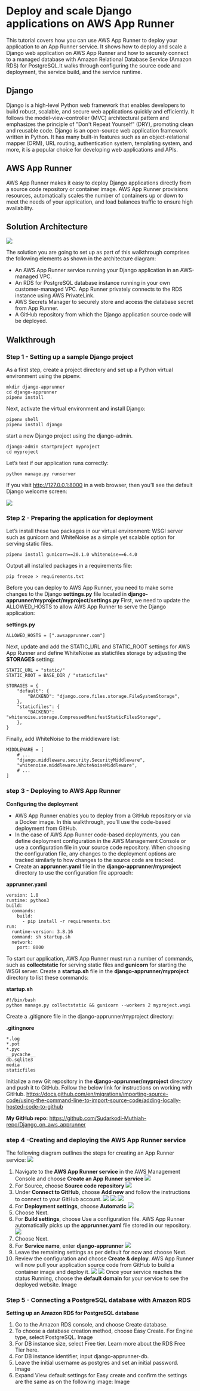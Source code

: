 # Deploy and scale Django applications on AWS App Runner
This tutorial covers how you can use AWS App Runner to deploy your application to an App Runner service. It shows how to deploy and scale a Django web application on AWS App Runner and how to securely connect to a managed database with Amazon Relational Database Service (Amazon RDS) for PostgreSQL.It walks through configuring the source code and deployment, the service build, and the service runtime.
## Django
Django is a high-level Python web framework that enables developers to build robust, scalable, and secure web applications quickly and efficiently. It follows the model-view-controller (MVC) architectural pattern and emphasizes the principle of "Don't Repeat Yourself" (DRY), promoting clean and reusable code.
Django is an open-source web application framework written in Python. It has many built-in features such as an object-relational mapper (ORM), URL routing, authentication system, templating system, and more, it is a popular choice for developing web applications and APIs.
## AWS App Runner
AWS App Runner makes it easy to deploy Django applications directly from a source code repository or container image. AWS App Runner provisions resources, automatically scales the number of containers up or down to meet the needs of your application, and load balances traffic to ensure high availability.
## Solution Architecture

![](/Week7/images/Project-overview.png)

The solution you are going to set up as part of this walkthrough comprises the following elements as shown in the architecture diagram:
* An AWS App Runner service running your Django application in an AWS-managed VPC.
* An RDS for PostgreSQL database instance running in your own customer-managed VPC. App Runner privately connects to the RDS instance using AWS PrivateLink.
* AWS Secrets Manager to securely store and access the database secret from App Runner.
* A GitHub repository from which the Django application source code will be deployed.

## Walkthrough
### Step 1 - Setting up a sample Django project
As a first step, create a project directory and set up a Python virtual environment using the pipenv.
```
mkdir django-apprunner
cd django-apprunner
pipenv install
```
Next, activate the virtual environment and install Django:
```
pipenv shell
pipenv install django
```
start a new Django project using the django-admin.
```
django-admin startproject myproject
cd myproject
```
Let’s test if our application runs correctly:
```
python manage.py runserver
```
If you visit http://127.0.0.1:8000 in a web browser, then you’ll see the default Django welcome screen:

![](/Week7/images/Django-welcome-screen.png)

### Step 2 - Preparing the application for deployment
Let’s install these two packages in our virtual environment: WSGI server such as gunicorn and WhiteNoise as a simple yet scalable option for serving static files.
```
pipenv install gunicorn==20.1.0 whitenoise==6.4.0
```
Output all installed packages in a requirements file:
```
pip freeze > requirements.txt
```
Before you can deploy to AWS App Runner, you need to make some changes to the Django **settings.py** file located in 
**django-apprunner/myproject/myproject/settings.py**
First, we need to update the ALLOWED_HOSTS to allow AWS App Runner to serve the Django application:

**settings.py**
```
ALLOWED_HOSTS = [".awsapprunner.com"]
```
Next, update and add the STATIC_URL and STATIC_ROOT settings for AWS App Runner and define WhiteNoise as staticfiles storage by adjusting the **STORAGES** setting:
```
STATIC_URL = "static/"
STATIC_ROOT = BASE_DIR / "staticfiles"

STORAGES = {
    "default": {
        "BACKEND": "django.core.files.storage.FileSystemStorage",
    },
    "staticfiles": {
        "BACKEND": "whitenoise.storage.CompressedManifestStaticFilesStorage",
    },
}
```
Finally, add WhiteNoise to the middleware list:
```
MIDDLEWARE = [
    # ...
    "django.middleware.security.SecurityMiddleware",
    "whitenoise.middleware.WhiteNoiseMiddleware",
    # ...
]
```
### step 3 - Deploying to AWS App Runner
**Configuring the deployment**
* AWS App Runner enables you to deploy from a GitHub repository or via a Docker image. In this walkthrough, you’ll use the code-based deployment from GitHub.
* In the case of AWS App Runner code-based deployments, you can define deployment configuration in the AWS Management Console or use a configuration file in your source code repository. When choosing the configuration file, any changes to the deployment options are tracked similarly to how changes to the source code are tracked.
* Create an **apprunner.yaml** file in the **django-apprunner/myproject** directory to use the configuration file approach:
  
**apprunner.yaml**
```
version: 1.0
runtime: python3
build:
  commands:
    build:
      - pip install -r requirements.txt
run:
  runtime-version: 3.8.16
  command: sh startup.sh
  network:
    port: 8000
```
To start our application, AWS App Runner must run a number of commands, such as **collectstatic** for serving static files and **gunicorn** for starting the WSGI server. Create a **startup.sh** file in the **django-apprunner/myproject** directory to list these commands:

**startup.sh**
```
#!/bin/bash
python manage.py collectstatic && gunicorn --workers 2 myproject.wsgi
```
Create a .gitignore file in the django-apprunner/myproject directory:

**.gitingnore**
```
*.log
*.pot
*.pyc
__pycache__
db.sqlite3
media
staticfiles
```
Initialize a new Git repository in the **django-apprunner/myproject** directory and push it to GitHub. Follow the below link for instructions on working with GitHub.
https://docs.github.com/en/migrations/importing-source-code/using-the-command-line-to-import-source-code/adding-locally-hosted-code-to-github

**My GitHub repo:** https://github.com/Sudarkodi-Muthiah-repo/Django_on_aws_apprunner
### step 4 -Creating and deploying the AWS App Runner service
The following diagram outlines the steps for creating an App Runner service:
![](/Week7/images/create-service-workflow.png)
1. Navigate to the **AWS App Runner service** in the AWS Management Console and choose **Create an App Runner service**
   ![](/Week7/images/Apprunner1.png)
2. For Source, choose **Source code repository**
   ![](/Week7/images/Apprunner2.png)
3. Under **Connect to GitHub**, choose **Add new** and follow the instructions to connect to your GitHub account.
   ![](/Week7/images/Apprunner3.png)
   ![](/Week7/images/Apprunner4.png)
   ![](/Week7/images/Apprunner5.png)
4. For **Deployment settings**, choose **Automatic**
   ![](/Week7/images/Apprunner6.png)
5. Choose Next.
6. For **Build settings**, choose Use a configuration file. AWS App Runner automatically picks up the **apprunner.yaml** file stored in our repository.
    ![](/Week7/images/Apprunner7.png)
7. Choose Next.
8. For **Service name**, enter **django-apprunner**
    ![](/Week7/images/Apprunner8.png)
9. Leave the remaining settings as per default for now and choose Next.
10. Review the configuration and choose **Create & deploy**.
    AWS App Runner will now pull your application source code from GitHub to build a container image and deploy it.
    ![](/Week7/images/Apprunner9.png)
    ![](/Week7/images/Apprunner10.png)
Once your service reaches the status Running, choose the **default domain** for your service to see the deployed website.
Image
### Step 5 - Connecting a PostgreSQL database with Amazon RDS
**Setting up an Amazon RDS for PostgreSQL database**
1. Go to the Amazon RDS console, and choose Create database.
2. To choose a database creation method, choose Easy Create.
For Engine type, select PostgreSQL.
Image
3. For DB instance size, select Free tier. Learn more about the RDS Free Tier here.
4. For DB instance identifier, input django-apprunner-db.
5. Leave the initial username as postgres and set an initial password.
Image
6. Expand View default settings for Easy create and confirm the settings are the same as on the following image:
Image





